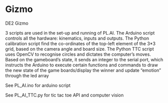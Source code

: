 # Gizmo
DE2 Gizmo


3 scripts are used in the set-up and running of PL.AI. 
The Arduino script controls all the hardware: kinematics, inputs and outputs. 
The Python calibration script find the co-ordinates of the top-left element of the 3*3 grid, based on the camera angle and board size. 
The Python TTC script uses OpenCV to recognise circles and dictates the computer’s moves. Based on the gameboard’s state, it sends an integer to the serial port, which instructs the Arduino to execute certain functions and commands to draw the new state of the game boards/display the winner and update “emotion” through the led array 

See PL_AI.ino for arduino script

See PL_AI_TTC.py for tic tac toe API and computer vision
